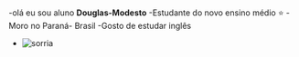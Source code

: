 -olá eu sou aluno **Douglas-Modesto**
-Estudante do novo ensino médio ⭐
-Moro no Paraná- Brasil
-Gosto de estudar inglês
- ![sorria](https://user-images.githubusercontent.com/74038190/216120986-f2752ca9-fe82-4aa3-befe-0a58db010d85.png)
